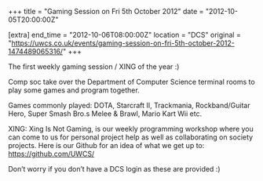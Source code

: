 +++
title = "Gaming Session on Fri 5th October 2012"
date = "2012-10-05T20:00:00Z"

[extra]
end_time = "2012-10-06T08:00:00Z"
location = "DCS"
original = "https://uwcs.co.uk/events/gaming-session-on-fri-5th-october-2012-1474489065316/"
+++

The first weekly gaming session / XING of the year :)

Comp soc take over the Department of Computer Science terminal rooms to play some games and program together.

Games commonly played: DOTA, Starcraft II, Trackmania, Rockband/Guitar Hero, Super Smash Bro.s Melee & Brawl, Mario Kart Wii etc.

XING: Xing Is Not Gaming, is our weekly programming workshop where you can come to us for personal project help as well as collaborating on society projects. Here is our Github for an idea of what we get up to: https://github.com/UWCS/

Don’t worry if you don’t have a DCS login as these are provided :)

